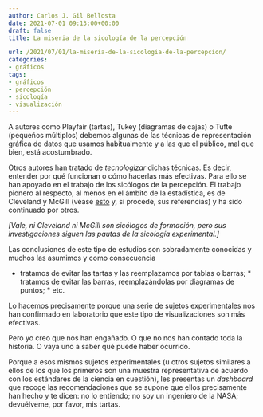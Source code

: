 ```yaml
---
author: Carlos J. Gil Bellosta
date: 2021-07-01 09:13:00+00:00
draft: false
title: La miseria de la sicología de la percepción

url: /2021/07/01/la-miseria-de-la-sicologia-de-la-percepcion/
categories:
- gráficos
tags:
- gráficos
- percepción
- sicología
- visualización
---
```





A autores como Playfair (tartas), Tukey (diagramas de cajas) o Tufte (pequeños múltiplos) debemos algunas de las técnicas de representación gráfica de datos que usamos habitualmente y a las que el público, mal  que bien, está acostumbrado.







Otros autores han tratado de _tecnologizar_ dichas técnicas. Es decir, entender por qué funcionan o cómo hacerlas más efectivas. Para ello se han apoyado en el trabajo de los sicólogos de la percepción. El trabajo pionero al respecto, al menos en el ámbito de la estadística, es de Cleveland y McGill (véase [esto](https://en.wikipedia.org/wiki/Graphical_perception) y, si procede, sus referencias) y ha sido continuado por otros.







_[Vale, ni Cleveland ni McGill son sicólogos de formación, pero sus investigaciones siguen las pautas de la sicología experimental.]_







Las conclusiones de este tipo de estudios son sobradamente conocidas y muchos las asumimos y como consecuencia





  * tratamos de evitar las tartas y las reemplazamos por tablas o barras;  * tratamos de evitar las barras, reemplazándolas por diagramas de puntos;  * etc.





Lo hacemos precisamente porque una serie de sujetos experimentales nos han confirmado en laboratorio que este tipo de visualizaciones son más efectivas.







Pero yo creo que nos han engañado. O que no nos han contado toda la historia. O vaya uno a saber qué puede haber ocurrido.







Porque a esos mismos sujetos experimentales (u otros sujetos similares a ellos de los que los primeros son una muestra representativa de acuerdo con los estándares de la ciencia en cuestión), les presentas un _dashboard_ que recoge las recomendaciones que se supone que ellos precisamente han hecho y te dicen: no lo entiendo; no soy un ingeniero de la NASA; devuélveme, por favor, mis tartas.









